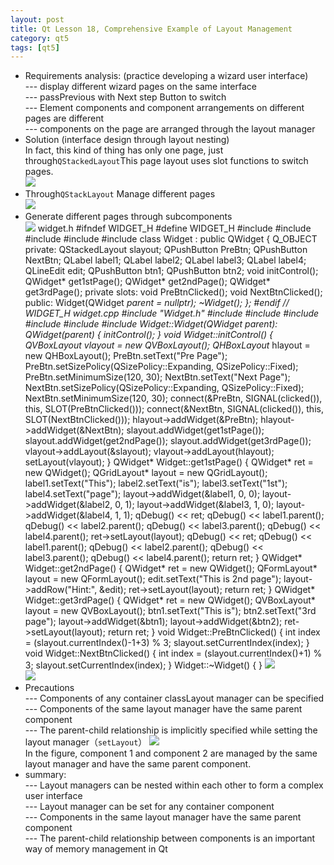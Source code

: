 ```yaml
---
layout: post
title: Qt Lesson 18, Comprehensive Example of Layout Management
category: qt5
tags: [qt5]
---
```

* Requirements analysis: (practice developing a wizard user interface)  
--- display different wizard pages on the same interface  
--- passPrevious with Next step Button to switch  
--- Element components and component arrangements on different pages are different  
--- components on the page are arranged through the layout manager
* Solution (interface design through layout nesting)  
In fact, this kind of thing has only one page, just through`QStackedLayout`This page layout uses slot functions to switch pages.  
![ ](/md_blog/public/assets/2021-07-25/3cb0976d9807f6cac14c6561f41a556a.png)
* Through`QStackLayout` Manage different pages  
![ ](/md_blog/public/assets/2021-07-25/cf82d5d19ded5da8167fe475e0a3c19e.png)
* Generate different pages through subcomponents  
![ ](/md_blog/public/assets/2021-07-25/c748d8f83578844b11b934d5df1f8ca3.png)
widget.h
    #ifndef WIDGET_H #define WIDGET_H #include <QWidget> #include <QPushButton> #include <QLabel> #include <QLineEdit> #include <QStackedLayout> class Widget : public QWidget { Q_OBJECT private: QStackedLayout slayout; QPushButton PreBtn; QPushButton NextBtn; QLabel label1; QLabel label2; QLabel label3; QLabel label4; QLineEdit edit; QPushButton btn1; QPushButton btn2; void initControl(); QWidget* get1stPage(); QWidget* get2ndPage(); QWidget* get3rdPage(); private slots: void PreBtnClicked(); void NextBtnClicked(); public: Widget(QWidget *parent = nullptr); ~Widget(); }; #endif // WIDGET_H 
widget.cpp
    #include "Widget.h" #include <QVBoxLayout> #include <QHBoxLayout> #include <QGridLayout> #include <QFormLayout> #include <QStackedLayout> #include <QDebug> Widget::Widget(QWidget *parent): QWidget(parent) { initControl(); } void Widget::initControl() { QVBoxLayout* vlayout = new QVBoxLayout(); QHBoxLayout* hlayout = new QHBoxLayout(); PreBtn.setText("Pre Page"); PreBtn.setSizePolicy(QSizePolicy::Expanding, QSizePolicy::Fixed); PreBtn.setMinimumSize(120, 30); NextBtn.setText("Next Page"); NextBtn.setSizePolicy(QSizePolicy::Expanding, QSizePolicy::Fixed); NextBtn.setMinimumSize(120, 30); connect(&PreBtn, SIGNAL(clicked()), this, SLOT(PreBtnClicked())); connect(&NextBtn, SIGNAL(clicked()), this, SLOT(NextBtnClicked())); hlayout->addWidget(&PreBtn); hlayout->addWidget(&NextBtn); slayout.addWidget(get1stPage()); slayout.addWidget(get2ndPage()); slayout.addWidget(get3rdPage()); vlayout->addLayout(&slayout); vlayout->addLayout(hlayout); setLayout(vlayout); } QWidget* Widget::get1stPage() { QWidget* ret = new QWidget(); QGridLayout* layout = new QGridLayout(); label1.setText("This"); label2.setText("is"); label3.setText("1st"); label4.setText("page"); layout->addWidget(&label1, 0, 0); layout->addWidget(&label2, 0, 1); layout->addWidget(&label3, 1, 0); layout->addWidget(&label4, 1, 1); qDebug() << ret; qDebug() << label1.parent(); qDebug() << label2.parent(); qDebug() << label3.parent(); qDebug() << label4.parent(); ret->setLayout(layout); qDebug() << ret; qDebug() << label1.parent(); qDebug() << label2.parent(); qDebug() << label3.parent(); qDebug() << label4.parent(); return ret; } QWidget* Widget::get2ndPage() { QWidget* ret = new QWidget(); QFormLayout* layout = new QFormLayout(); edit.setText("This is 2nd page"); layout->addRow("Hint:", &edit); ret->setLayout(layout); return ret; } QWidget* Widget::get3rdPage() { QWidget* ret = new QWidget(); QVBoxLayout* layout = new QVBoxLayout(); btn1.setText("This is"); btn2.setText("3rd page"); layout->addWidget(&btn1); layout->addWidget(&btn2); ret->setLayout(layout); return ret; } void Widget::PreBtnClicked() { int index = (slayout.currentIndex()-1+3) % 3; slayout.setCurrentIndex(index); } void Widget::NextBtnClicked() { int index = (slayout.currentIndex()+1) % 3; slayout.setCurrentIndex(index); } Widget::~Widget() { } 
![ ](/md_blog/public/assets/2021-07-25/4feda750d47e782a2976a3963e063dd0.png)  
![ ](/md_blog/public/assets/2021-07-25/0083e1bfba72d411e5dd4edf095842c7.png)
* Precautions  
--- Components of any container classLayout manager can be specified  
--- Components of the same layout manager have the same parent component  
--- The parent-child relationship is implicitly specified while setting the layout manager（`setLayout`）
![ ](/md_blog/public/assets/2021-07-25/bcc366e30a702374ca8ac034e14dfc5f.png)  
In the figure, component 1 and component 2 are managed by the same layout manager and have the same parent component.
* summary:  
--- Layout managers can be nested within each other to form a complex user interface  
--- Layout manager can be set for any container component  
--- Components in the same layout manager have the same parent component  
--- The parent-child relationship between components is an important way of memory management in Qt